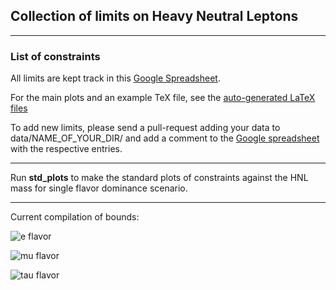 ## Collection of limits on Heavy Neutral Leptons

---
### List of constraints

All limits are kept track in this [Google Spreadsheet](https://docs.google.com/spreadsheets/d/1p_fslIlThKMOThGl4leporUsogq9TmgXwILntUZOscg/edit?usp=sharing).

For the main plots and an example TeX file, see the [auto-generated LaTeX files](https://github.com/mhostert/LimitsHNL/blob/main/tex_files/)

To add new limits, please send a pull-request adding your data to data/NAME_OF_YOUR_DIR/ and add a comment to the [Google spreadsheet](https://docs.google.com/spreadsheets/d/1p_fslIlThKMOThGl4leporUsogq9TmgXwILntUZOscg/edit?usp=sharing) with the respective entries.

---

Run **std_plots** to make the standard plots of constraints against the HNL mass for single flavor dominance scenario.

---
Current compilation of bounds:

![e flavor](https://github.com/mhostert/LimitsHNL/blob/main/plots/UeN.png)

![mu flavor](https://github.com/mhostert/LimitsHNL/blob/main/plots/UmuN.png)

![tau flavor](https://github.com/mhostert/LimitsHNL/blob/main/plots/UtauN.png)
